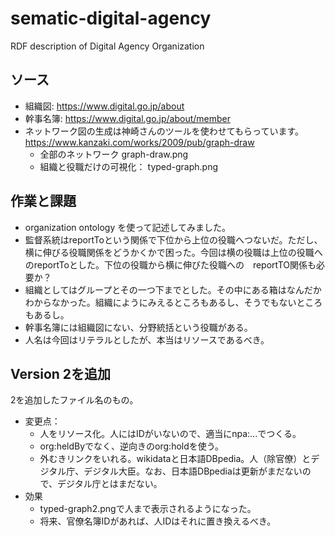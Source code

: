 # sematic-digital-agency
RDF description of Digital Agency Organization

## ソース
- 組織図: https://www.digital.go.jp/about
- 幹事名簿: https://www.digital.go.jp/about/member
- ネットワーク図の生成は神崎さんのツールを使わせてもらっています。 　https://www.kanzaki.com/works/2009/pub/graph-draw
  - 全部のネットワーク graph-draw.png
  - 組織と役職だけの可視化： typed-graph.png

## 作業と課題
- organization ontology を使って記述してみました。
- 監督系統はreportToという関係で下位から上位の役職へつないだ。ただし、横に伸びる役職関係をどうかくかで困った。今回は横の役職は上位の役職へのreportToとした。下位の役職から横に伸びた役職への　reportTO関係も必要か？
- 組織としてはグループとその一つ下までとした。その中にある箱はなんだかわからなかった。組織にようにみえるところもあるし、そうでもないところもあるし。
- 幹事名簿には組織図にない、分野統括という役職がある。
- 人名は今回はリテラルとしたが、本当はリソースであるべき。

## Version 2を追加
2を追加したファイル名のもの。
- 変更点：
  - 人をリソース化。人にはIDがいないので、適当にnpa:...でつくる。
  - org:heldByでなく、逆向きのorg:holdを使う。
  - 外むきリンクをいれる。wikidataと日本語DBpedia。人（除官僚）とデジタル庁、デジタル大臣。なお、日本語DBpediaは更新がまだないので、デジタル庁とはまだない。
- 効果
  - typed-graph2.pngで人まで表示されるようになった。
  - 将来、官僚名簿IDがあれば、人IDはそれに置き換えるべき。
